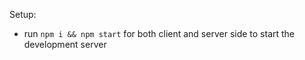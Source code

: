 Setup:
- run ```npm i && npm start``` for both client and server side to start the development server
